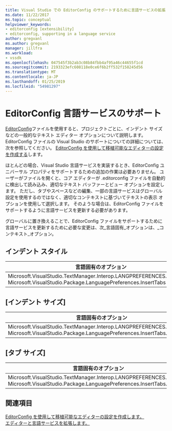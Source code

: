 ```yaml
---
title: Visual Studio での EditorConfig のサポートするために言語サービスの拡張 |Microsoft Docs
ms.date: 11/22/2017
ms.topic: conceptual
helpviewer_keywords:
- editorconfig [extensibility]
- editorconfig, supporting in a language service
author: gregvanl
ms.author: gregvanl
manager: jillfra
ms.workload:
- vssdk
ms.openlocfilehash: 047545f3b2ab3c08b84fbb4af95a46c44655f1cd
ms.sourcegitcommit: 2193323efc608118e0ce6f6b2ff532f158245d56
ms.translationtype: MT
ms.contentlocale: ja-JP
ms.lasthandoff: 01/25/2019
ms.locfileid: "54981297"
---
```

# <a name="supporting-editorconfig-for-your-language-service"></a>EditorConfig 言語サービスのサポート

[EditorConfig](http://editorconfig.org/)ファイルを使用すると、プロジェクトごとに、インデント サイズなどの一般的なテキスト エディター オプションについて説明します。 EditorConfig ファイルの Visual Studio のサポートについての詳細については、次を参照してください。 [EditorConfig を使用して移植可能なエディターの設定を作成する](../ide/create-portable-custom-editor-options.md)します。

ほとんどの場合、Visual Studio 言語サービスを実装するとき、EditorConfig ユニバーサル プロパティをサポートするための追加の作業は必要ありません。 ユーザーがファイルを開くと、コア エディターが .editorconfig ファイルを自動的に検出して読み込み、適切なテキスト バッファーとビュー オプションを設定します。 ただし、タブやスペースなどの編集、一部の言語サービスはグローバル設定を使用するのではなく、適切なコンテキストに基づいてテキストの表示 オプションを使用して選択します。 そのような場合は、EditorConfig ファイルをサポートするように言語サービスを更新する必要があります。

グローバルに置き換えることで、EditorConfig ファイルをサポートするために言語サービスを更新するために必要な変更は、次_言語固有_オプションは、_コンテキスト_オプション。

## <a name="indent-style"></a>インデント スタイル

言語固有のオプション | コンテキストのオプション
-------|--------
Microsoft.VisualStudio.TextManager.Interop.LANGPREFERENCES.fInsertTabs<br/>Microsoft.VisualStudio.Package.LanguagePreferences.InsertTabs|!textBufferOptions.GetOptionValue(DefaultOptions.ConvertTabsToSpacesOptionId)<br/>!textView.Options.GetOptionValue(DefaultOptions.ConvertTabsToSpacesOptionId)

## <a name="indent-size"></a>[インデント サイズ]

言語固有のオプション | コンテキストのオプション
-------|--------
Microsoft.VisualStudio.TextManager.Interop.LANGPREFERENCES.uIndentSize<br/>Microsoft.VisualStudio.Package.LanguagePreferences.InsertTabs.IndentSize|textBufferOptions.GetOptionValue(DefaultOptions.IndentSizeOptionId)<br/>textView.Options.GetOptionValue(DefaultOptions.IndentSizeOptionId)

## <a name="tab-size"></a>[タブ サイズ]

言語固有のオプション | コンテキストのオプション
-------|--------
Microsoft.VisualStudio.TextManager.Interop.LANGPREFERENCES.uTabSize<br/>Microsoft.VisualStudio.Package.LanguagePreferences.InsertTabs.TabSize|textBufferOptions.GetOptionValue(DefaultOptions.TabSizeOptionId)<br/>textView.Options.GetOptionValue(DefaultOptions.TabSizeOptionId)

## <a name="see-also"></a>関連項目

[EditorConfig を使用して移植可能なエディターの設定を作成します。](../ide/create-portable-custom-editor-options.md)  
[エディターと言語サービスを拡張します。](../extensibility/extending-the-editor-and-language-services.md)